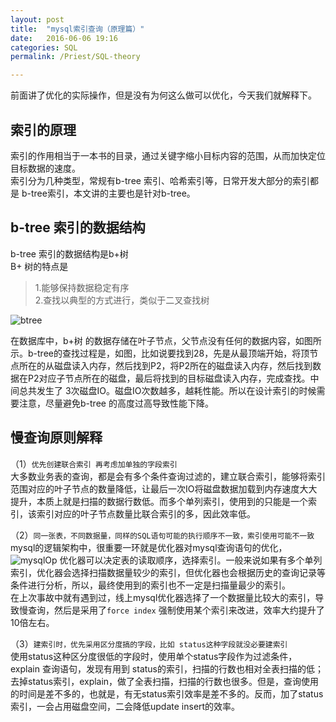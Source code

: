 ```yaml
---
layout: post
title:  "mysql索引查询（原理篇）"
date:   2016-06-06 19:16
categories: SQL
permalink: /Priest/SQL-theory

---
```


   前面讲了优化的实际操作，但是没有为何这么做可以优化，今天我们就解释下。

索引的原理
---------
   索引的作用相当于一本书的目录，通过关键字缩小目标内容的范围，从而加快定位目标数据的速度。  
   索引分为几种类型，常规有b-tree 索引、哈希索引等，日常开发大部分的索引都是 b-tree索引，本文讲的主要也是针对b-tree。  
   
b-tree 索引的数据结构
----------
b-tree 	索引的数据结构是b+树  
B+ 树的特点是   

>1.能够保持数据稳定有序  
>2.查找以典型的方式进行，类似于二叉查找树  

![btree](http://7xrmyq.com1.z0.glb.clouddn.com/btree4.jpg)   

在数据库中，b+树 的数据存储在叶子节点，父节点没有任何的数据内容，如图所示。b-tree的查找过程是，如图，比如说要找到28，先是从最顶端开始，将顶节点所在的从磁盘读入内存，然后找到P2，将P2所在的磁盘读入内存，然后找到数据在P2对应子节点所在的磁盘，最后将找到的目标磁盘读入内存，完成查找。中间总共发生了 3次磁盘IO。磁盘IO次数越多，越耗性能。所以在设计索引的时候需要注意，尽量避免b-tree 的高度过高导致性能下降。


慢查询原则解释
-------------
（1）`优先创建联合索引 再考虑加单独的字段索引`  
大多数业务表的查询，都是会有多个条件查询过滤的，建立联合索引，能够将索引范围对应的叶子节点的数量降低，让最后一次IO将磁盘数据加载到内存速度大大提升，本质上就是扫描的数据行数低。而多个单列索引，使用到的只能是一个索引，该索引对应的叶子节点数量比联合索引的多，因此效率低。  

（2）`同一张表，不同数据量，同样的SQL语句可能的执行顺序不一致，索引使用可能不一致`  
mysql的逻辑架构中，很重要一环就是优化器对mysql查询语句的优化，  
![mysqlOp](http://7xrmyq.com1.z0.glb.clouddn.com/mysqlOp.png)
优化器可以决定表的读取顺序，选择索引。一般来说如果有多个单列索引，优化器会选择扫描数据量较少的索引，但优化器也会根据历史的查询记录等条件进行分析，所以，最终使用到的索引也不一定是扫描量最少的索引。  
在上次事故中就有遇到过，线上mysql优化器选择了一个数据量比较大的索引，导致慢查询，然后是采用了`force index` 强制使用某个索引来改进，效率大约提升了10倍左右。  

（3）`建索引时，优先采用区分度搞的字段，比如 status这种字段就没必要建索引`  
 使用status这种区分度很低的字段时，使用单个status字段作为过滤条件，explain 查询语句，发现有用到 status的索引，扫描的行数也相对全表扫描的低；去掉status索引，explain，做了全表扫描，扫描的行数也很多。但是，查询使用的时间是差不多的，也就是，有无status索引效率是差不多的。反而，加了status索引，一会占用磁盘空间，二会降低update insert的效率。


   
